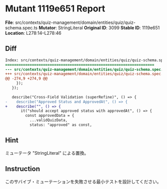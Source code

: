 # Mutant 1119e651 Report

**File**: src/contexts/quiz-management/domain/entities/quiz/quiz-schema.spec.ts
**Mutator**: StringLiteral
**Original ID**: 3099
**Stable ID**: 1119e651
**Location**: L278:14–L278:46

## Diff

```diff
Index: src/contexts/quiz-management/domain/entities/quiz/quiz-schema.spec.ts
===================================================================
--- src/contexts/quiz-management/domain/entities/quiz/quiz-schema.spec.ts	original
+++ src/contexts/quiz-management/domain/entities/quiz/quiz-schema.spec.ts	mutated #3099
@@ -274,9 +274,9 @@
     });
   });
 
   describe("Cross-Field Validation (superRefine)", () => {
-    describe("Approved Status and ApprovedAt", () => {
+    describe("", () => {
       it("should accept approved status with approvedAt", () => {
         const approvedData = {
           ...validQuizData,
           status: "approved" as const,
```

## Hint

ミューテータ "StringLiteral" による置換。

## Instruction

このサバイブ・ミューテーションを失敗させる最小テストを設計してください。
